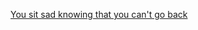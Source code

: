 [You sit sad knowing that you can't go back](https://github.com/alanr8742/SEP-10-PD-6-Parallel-World-/blob/main/start/choices3.md)
